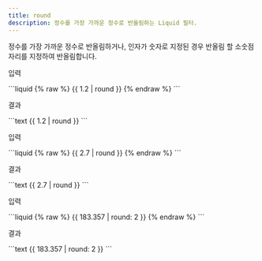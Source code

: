 ```yaml
---
title: round
description: 정수를 가장 가까운 정수로 반올림하는 Liquid 필터.
---
```


정수를 가장 가까운 정수로 반올림하거나, 인자가 숫자로 지정된 경우 반올림 할 소숫점 자리를 지정하여 반올림합니다.

<p class="code-label">입력</p>
```liquid
{% raw %}
{{ 1.2 | round }}
{% endraw %}
```

<p class="code-label">결과</p>
```text
{{ 1.2 | round }}
```

<p class="code-label">입력</p>
```liquid
{% raw %}
{{ 2.7 | round }}
{% endraw %}
```

<p class="code-label">결과</p>
```text
{{ 2.7 | round }}
```

<p class="code-label">입력</p>
```liquid
{% raw %}
{{ 183.357 | round: 2 }}
{% endraw %}
```

<p class="code-label">결과</p>
```text
{{ 183.357 | round: 2 }}
```

